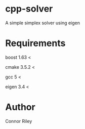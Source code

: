 # cpp-solver
A simple simplex solver using eigen


# Requirements
boost 1.63 <

cmake 3.5.2 <

gcc 5 <

eigen 3.4 <

# Author
Connor Riley
